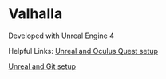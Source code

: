 # Valhalla

Developed with Unreal Engine 4

Helpful Links:
[Unreal and Oculus Quest setup](https://www.youtube.com/watch?v=jlcj4HB9LX8)

[Unreal and Git setup](https://www.youtube.com/watch?v=FXMTHrLWFKQ)